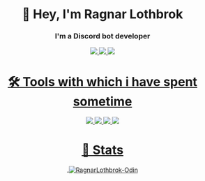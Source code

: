 <h1 align="center">👋 Hey, I'm Ragnar Lothbrok</h1>
<h3 align="center">I'm a Discord bot developer</h3>

<p align="center"><a href="https://discord.gg/Q3ZhdRJ"><img src="https://img.shields.io/discord/495602800802398212?label=Discord&style=for-the-badge"/>   <a href="https://github.com/RagnarLothbrok-Odin"><img src="https://komarev.com/ghpvc/?username=RagnarLothbrok-Odin&style=for-the-badge"/>   <a href="https://www.buymeacoffee.com/ragnarlothbrok"><img src="https://img.shields.io/badge/BuyMeaCoffee-%23FFDD00.svg?&style=for-the-badge&logo=buy-me-a-coffee&logoColor=black"/></p>

<h1 align="center">🛠️ Tools with which i have spent sometime</h1>
<p align="center"><img src="https://img.shields.io/badge/node.js%20-%2343853D.svg?&style=for-the-badge&logo=node.js&logoColor=white"/>   <img src="https://img.shields.io/badge/javascript%20-%23323330.svg?&style=for-the-badge&logo=javascript&logoColor=%23F7DF1E"/>   <img src="https://img.shields.io/badge/html5%20-%23E34F26.svg?&style=for-the-badge&logo=html5&logoColor=white"/>   <img src="https://img.shields.io/badge/github%20-%23121011.svg?&style=for-the-badge&logo=github&logoColor=white"/></p>

<h1 align="center">📝 Stats</h1>

<p align="center">&nbsp;<img align="center" src="https://grs.quantumly.dev/api/?username=RagnarLothbrok-Odin&show_icons=true&title_color=4F8CC9&text_color=9f9f9f&bg_color=00000000&hide_border=true&icon_color=4F8CC9&hide_title=true&count_private=true&hide=issues" alt="RagnarLothbrok-Odin" /></p>